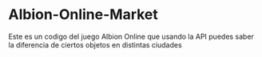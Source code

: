 # Albion-Online-Market
Este es un codigo del juego Albion Online que usando la API puedes saber la diferencia de ciertos objetos en distintas ciudades 
